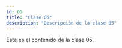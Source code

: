 ```yaml
---
id: 05
title: "Clase 05"
description: "Descripción de la clase 05"
---
```

Este es el contenido de la clase 05.
